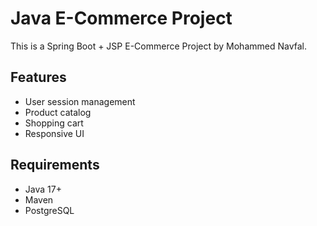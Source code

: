 # Java E-Commerce Project

This is a Spring Boot + JSP E-Commerce Project by Mohammed Navfal.

## Features
- User session management
- Product catalog
- Shopping cart
- Responsive UI

## Requirements
- Java 17+
- Maven
- PostgreSQL

